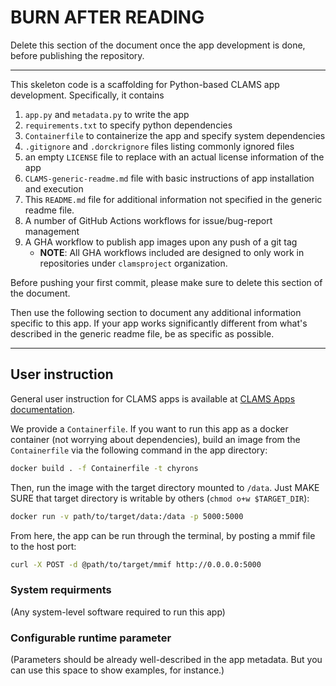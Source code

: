 # BURN AFTER READING

Delete this section of the document once the app development is done, before publishing the repository. 

---
This skeleton code is a scaffolding for Python-based CLAMS app development. Specifically, it contains 

1. `app.py` and `metadata.py` to write the app 
1. `requirements.txt` to specify python dependencies
1. `Containerfile` to containerize the app and specify system dependencies
1. `.gitignore` and `.dorckrignore` files listing commonly ignored files
1. an empty `LICENSE` file to replace with an actual license information of the app
1. `CLAMS-generic-readme.md` file with basic instructions of app installation and execution
1. This `README.md` file for additional information not specified in the generic readme file. 
1. A number of GitHub Actions workflows for issue/bug-report management 
1. A GHA workflow to publish app images upon any push of a git tag
   * **NOTE**: All GHA workflows included are designed to only work in repositories under `clamsproject` organization.

Before pushing your first commit, please make sure to delete this section of the document.

Then use the following section to document any additional information specific to this app. If your app works significantly different from what's described in the generic readme file, be as specific as possible. 

---

## User instruction

General user instruction for CLAMS apps is available at [CLAMS Apps documentation](https://apps.clams.ai/clamsapp/).

We provide a `Containerfile`. If you want to run this app as a docker container (not worrying about dependencies), build 
an image from the `Containerfile` via the following command in the app directory:

```bash
docker build . -f Containerfile -t chyrons
```

Then, run the image with the target directory mounted to `/data`. Just MAKE SURE that target directory is writable by others (`chmod o+w $TARGET_DIR`):

```bash
docker run -v path/to/target/data:/data -p 5000:5000
```

From here, the app can be run through the terminal, by posting a mmif file to the host port:

```bash
curl -X POST -d @path/to/target/mmif http://0.0.0.0:5000
```

### System requirments

(Any system-level software required to run this app)

### Configurable runtime parameter

(Parameters should be already well-described in the app metadata. But you can use this space to show examples, for instance.)